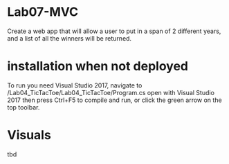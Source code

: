 # Lab07-MVC
Create a web app that will allow a user to put in a span of 2 different years, and a list of all the winners will be returned.

# installation when not deployed
To run you need Visual Studio 2017, navigate to /Lab04_TicTacToe/Lab04_TicTacToe/Program.cs open with Visual Studio 2017 then press Ctrl+F5 to compile and run, or click the green arrow on the top toolbar.

# Visuals
tbd

